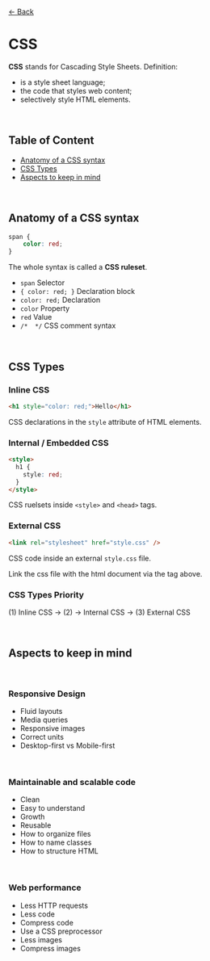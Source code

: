 [&larr; Back](./README.md)

# CSS

**CSS** stands for Cascading Style Sheets. Definition:

- is a style sheet language;
- the code that styles web content;
- selectively style HTML elements.

<br>

## Table of Content

- [Anatomy of a CSS syntax](#anatomy-of-a-css-syntax)
- [CSS Types](#css-types)
- [Aspects to keep in mind](#aspects-to-keep-in-mind)

<br>

## Anatomy of a CSS syntax

```CSS
span {
    color: red;
}
```

The whole syntax is called a **CSS ruleset**.

- `span` Selector
- `{ color: red; }` Declaration block
- `color: red;` Declaration
- `color` Property
- `red` Value
- `/*  */` CSS comment syntax

<br>

## CSS Types

### Inline CSS

```html
<h1 style="color: red;">Hello</h1>
```

CSS declarations in the `style` attribute of HTML elements.

### Internal / Embedded CSS

```html
<style>
  h1 {
    style: red;
  }
</style>
```

CSS ruelsets inside `<style>` and `<head>` tags.

### External CSS

```html
<link rel="stylesheet" href="style.css" />
```

CSS code inside an external `style.css` file.

Link the css file with the html document via the tag above.

### CSS Types Priority

(1) Inline CSS -> (2) -> Internal CSS -> (3) External CSS

<br>

## Aspects to keep in mind

<br>

### Responsive Design

- Fluid layouts
- Media queries
- Responsive images
- Correct units
- Desktop-first vs Mobile-first

<br>

### Maintainable and scalable code

- Clean
- Easy to understand
- Growth
- Reusable
- How to organize files
- How to name classes
- How to structure HTML

<br>

### Web performance

- Less HTTP requests
- Less code
- Compress code
- Use a CSS preprocessor
- Less images
- Compress images

<br>
